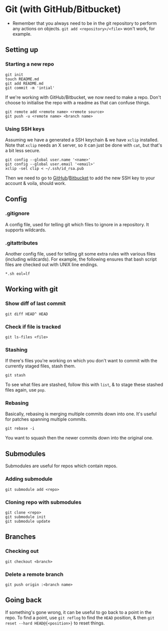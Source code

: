 # Git (with GitHub/Bitbucket)

* Remember that you always need to be in the git repository to perform any actions on objects. `git add <repository>/<file>` won't work, for example. 

## Setting up

### Starting a new repo

    git init
    touch README.md
    git add README.md
    git commit -m 'intial'

If we're working with GitHub/Bitbucket, we now need to make a repo. Don't choose to initialise the repo with a readme as that can confuse things.

    git remote add <remote name> <remote source>
    git push -u <remote name> <branch name>

### Using SSH keys

Assuming we have a generated a SSH keychain & we have `xclip` installed. Note that `xclip` needs an X server, so it can just be done with `cat`, but that's a bit less secure.

    git config --global user.name '<name>'
    git config --global user.email '<email>'
    xclip -sel clip < ~/.ssh/id_rsa.pub

Then we need to go to [GitHub](https://github.com/settings/ssh)/[Bitbucket](https://bitbucket.org/account/user/<userid>/ssh-keys/) to add the new SSH key to your account & voila, should work.


## Config

### .gitignore

A config file, used for telling git which files to ignore in a repository. It supports wildcards.

### .gitattributes

Another config file, used for telling git some extra rules with various files (including wildcards). For example, the following ensures that bash script files are checked out with UNIX line endings.

    *.sh eol=lf

## Working with git

### Show diff of last commit

    git diff HEAD^ HEAD

### Check if file is tracked

    git ls-files <file>

### Stashing

If there's files you're working on which you don't want to commit with the currently staged files, stash them.

    git stash
    
To see what files are stashed, follow this with `list`, & to stage these stashed files again, use `pop`.

    
### Rebasing

Basically, rebasing is merging multiple commits down into one. It's useful for patches spanning multiple commits.

    git rebase -i 
    
You want to squash then the newer commits down into the original one.

## Submodules

Submodules are useful for repos which contain repos. 

### Adding submodule

    git submodule add <repo>

### Cloning repo with submodules

    git clone <repo>
    git submodule init
    git submodule update

## Branches

### Checking out

    git checkout <branch>

### Delete a remote branch

    git push origin :<branch name>
    
## Going back

If something's gone wrong, it can be useful to go back to a point in the repo. To find a point, use  `git reflog` to find the `HEAD` position, & then `git reset --hard HEAD@{<position>}` to reset things.
